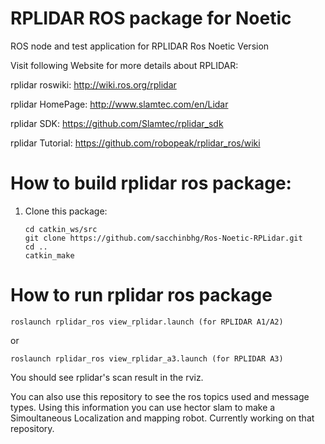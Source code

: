 RPLIDAR ROS package for Noetic
=====================================================================

ROS node and test application for RPLIDAR Ros Noetic Version

Visit following Website for more details about RPLIDAR:

rplidar roswiki: http://wiki.ros.org/rplidar

rplidar HomePage:   http://www.slamtec.com/en/Lidar

rplidar SDK: https://github.com/Slamtec/rplidar_sdk

rplidar Tutorial:  https://github.com/robopeak/rplidar_ros/wiki

How to build rplidar ros package:
=====================================================================

1) Clone this package:

    ```
    cd catkin_ws/src
    git clone https://github.com/sacchinbhg/Ros-Noetic-RPLidar.git
    cd ..
    catkin_make
    ```

How to run rplidar ros package
=====================================================================

```roslaunch rplidar_ros view_rplidar.launch (for RPLIDAR A1/A2)```


or


```roslaunch rplidar_ros view_rplidar_a3.launch (for RPLIDAR A3)```

You should see rplidar's scan result in the rviz.

You can also use this repository to see the ros topics used and message types. Using this information you can use hector slam to make a Simoultaneous Localization and mapping robot. Currently working on that repository.
